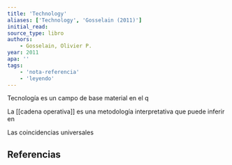 ```yaml
---
title: 'Technology'
aliases: ['Technology', 'Gosselain (2011)']
initial_read: 
source_type: libro
authors: 
    - Gosselain, Olivier P.
year: 2011
apa: ''
tags:
    - 'nota-referencia'
    - 'leyendo'
---
```


Tecnología es un campo de base material en el q

La [[cadena operativa]] es una metodología interpretativa que puede inferir en


Las coincidencias universales


## Referencias
